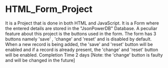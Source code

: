 # HTML_Form_Project
It is a Project that is done in both HTML and JavaScript. It is a Form where the entered details are stored in the "JsonPowerDB" Database. A peculiar feature about this project is the buttons used in the form. The form has 3 buttons namely 'save' , 'change' and 'reset' and is disabled by default. When a new record is being added, the 'save' and 'reset' button will be enabled and if a record is already present, the 'change' and 'reset' button will be enabled.
Completion Time 2 days
[Note: the 'change' button is faulty and will be changed in the future]
